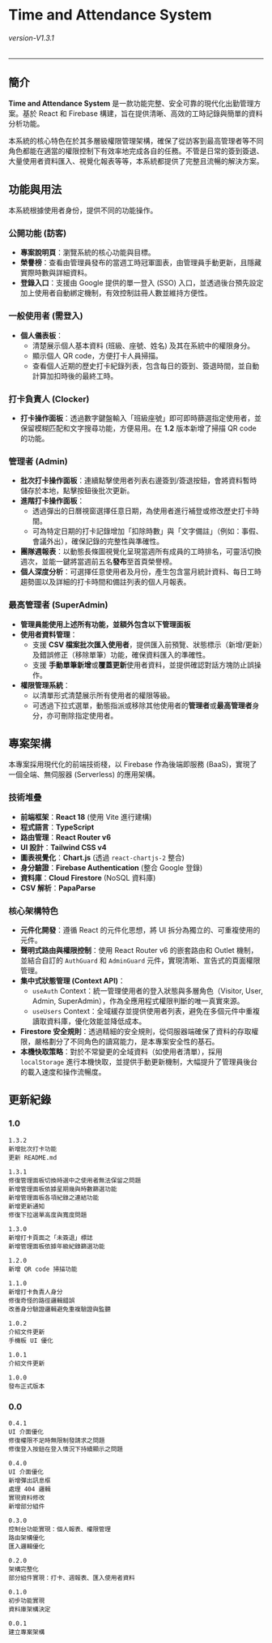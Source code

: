 # Time and Attendance System

###### _version-V1.3.1_

---

## 簡介

**Time and Attendance System** 是一款功能完整、安全可靠的現代化出勤管理方案。基於 React 和 Firebase 構建，旨在提供清晰、高效的工時記錄與簡單的資料分析功能。

本系統的核心特色在於其多層級權限管理架構，確保了從訪客到最高管理者等不同角色都能在適當的權限控制下有效率地完成各自的任務。不管是日常的簽到簽退、大量使用者資料匯入、視覺化報表等等，本系統都提供了完整且流暢的解決方案。

## 功能與用法

本系統根據使用者身份，提供不同的功能操作。

### 公開功能 (訪客)

- **專案說明頁**：瀏覽系統的核心功能與目標。
- **榮譽榜**：查看由管理員發布的當週工時冠軍圖表，由管理員手動更新，且隱藏實際時數與詳細資料。
- **登錄入口**：支援由 Google 提供的單一登入 (SSO) 入口，並透過後台預先設定加上使用者自動綁定機制，有效控制註冊人數並維持方便性。

### 一般使用者 (需登入)

- **個人儀表板**：
  - 清楚展示個人基本資料 (班級、座號、姓名) 及其在系統中的權限身分。
  - 顯示個人 QR code，方便打卡人員掃描。
  - 查看個人近期的歷史打卡紀錄列表，包含每日的簽到、簽退時間，並自動計算加扣時後的最終工時。

### 打卡負責人 (Clocker)
- **打卡操作面板**：透過數字鍵盤輸入「班級座號」即可即時篩選指定使用者，並保留模糊匹配和文字搜尋功能，方便易用。在 **1.2** 版本新增了掃描 QR code 的功能。

### 管理者 (Admin)
- **批次打卡操作面板**：連續點擊使用者列表右邊簽到/簽退按鈕，會將資料暫時儲存於本地，點擊按鈕後批次更新。
- **進階打卡操作面板**：
  - 透過彈出的日曆視窗選擇任意日期，為使用者進行補登或修改歷史打卡時間。
  - 可為特定日期的打卡記錄增加「扣除時數」與「文字備註」（例如：事假、會議外出），確保記錄的完整性與準確性。
- **團隊週報表**：以動態長條圖視覺化呈現當週所有成員的工時排名，可靈活切換週次，並能一鍵將當週前五名**發布**至首頁榮譽榜。
- **個人深度分析**：可選擇任意使用者及月份，產生包含當月統計資料、每日工時趨勢圖以及詳細的打卡時間和備註列表的個人月報表。

### 最高管理者 (SuperAdmin)

- **管理員能使用上述所有功能，並額外包含以下管理面板**
- **使用者資料管理**：
  - 支援 **CSV 檔案批次匯入使用者**，提供匯入前預覽、狀態標示（新增/更新）及錯誤修正（移除單筆）功能，確保資料匯入的準確性。
  - 支援 **手動單筆新增**或**覆蓋更新**使用者資料，並提供確認對話方塊防止誤操作。
- **權限管理系統**：
  - 以清單形式清楚展示所有使用者的權限等級。
  - 可透過下拉式選單，動態指派或移除其他使用者的**管理者**或**最高管理者**身分，亦可刪除指定使用者。

## 專案架構

本專案採用現代化的前端技術棧，以 Firebase 作為後端即服務 (BaaS)，實現了一個全端、無伺服器 (Serverless) 的應用架構。

### 技術堆疊

- **前端框架**：**React 18** (使用 Vite 進行建構)
- **程式語言**：**TypeScript**
- **路由管理**：**React Router v6**
- **UI 設計**：**Tailwind CSS v4**
- **圖表視覺化**：**Chart.js** (透過 `react-chartjs-2` 整合)
- **身分驗證**：**Firebase Authentication** (整合 Google 登錄)
- **資料庫**：**Cloud Firestore** (NoSQL 資料庫)
- **CSV 解析**：**PapaParse**

### 核心架構特色

- **元件化開發**：遵循 React 的元件化思想，將 UI 拆分為獨立的、可重複使用的元件。
- **聲明式路由與權限控制**：使用 React Router v6 的嵌套路由和 Outlet 機制，並結合自訂的 `AuthGuard` 和 `AdminGuard` 元件，實現清晰、宣告式的頁面權限管理。
- **集中式狀態管理 (Context API)**：
  - `useAuth` Context：統一管理使用者的登入狀態與多層角色（Visitor, User, Admin, SuperAdmin），作為全應用程式權限判斷的唯一真實來源。
  - `useUsers` Context：全域緩存並提供使用者列表，避免在多個元件中重複讀取資料庫，優化效能並降低成本。
- **Firestore 安全規則**：透過精細的安全規則，從伺服器端確保了資料的存取權限，嚴格劃分了不同角色的讀寫能力，是本專案安全性的基石。
- **本機快取策略**：對於不常變更的全域資料（如使用者清單），採用 `localStorage` 進行本機快取，並提供手動更新機制，大幅提升了管理員後台的載入速度和操作流暢度。

## 更新紀錄

### 1.0

```
1.3.2
新增批次打卡功能
更新 README.md

1.3.1
修復管理面板切換時選中之使用者無法保留之問題
新增管理面板依據星期幾與時數篩選功能
新增管理面板各項紀錄之連結功能
新增更新通知
修復下拉選單高度與寬度問題

1.3.0
新增打卡頁面之「未簽退」標誌
新增管理面板依據年級紀錄篩選功能

1.2.0
新增 QR code 掃描功能

1.1.0
新增打卡負責人身分
修復奇怪的路徑邏輯錯誤
改善身分驗證邏輯避免重複驗證與監聽

1.0.2
介紹文件更新
手機板 UI 優化

1.0.1
介紹文件更新

1.0.0
發布正式版本
```

### 0.0

```
0.4.1
UI 介面優化
修復權限不足時無限制發請求之問題
修復登入按鈕在登入情況下持續顯示之問題

0.4.0
UI 介面優化
新增彈出訊息框
處理 404 邏輯
實現資料修改
新增部分組件

0.3.0
控制台功能實現：個人報表、權限管理
路由架構優化
匯入邏輯優化

0.2.0
架構完整化
部分組件實現：打卡、週報表、匯入使用者資料

0.1.0
初步功能實現
資料庫架構決定

0.0.1
建立專案架構

```

